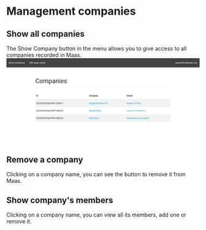 # Management companies
## Show all companies
The Show Company button in the menu allows you to give access to all companies recorded in Maas.
![](../img/showCompanies.png)

## Remove a company
Clicking on a company name, you can see the button to remove it from Maas.

## Show company's members
Clicking on a company name, you can view all its members, add one or remove it.

